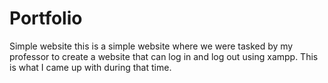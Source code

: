 # Portfolio
Simple website
this is a simple website where we were tasked by my professor to create a website that can log in and log out using xampp. This is what I came up with during that time.
